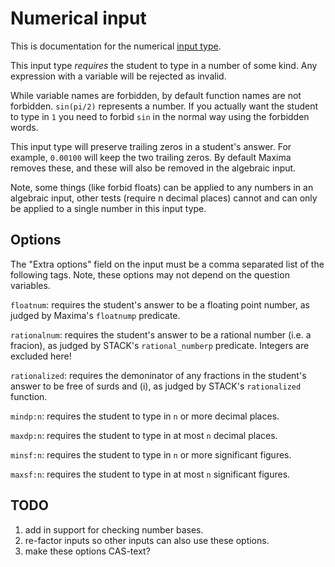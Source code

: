 # Numerical input

This is documentation for the numerical [input type](Inputs.md).

This input type _requires_ the student to type in a number of some kind.  Any expression with a variable will be rejected as invalid.

While variable names are forbidden, by default function names are not forbidden.  `sin(pi/2)` represents a number.  If you actually want the student to type in `1` you need to forbid `sin` in the normal way using the forbidden words.

This input type will preserve trailing zeros in a student's answer.  For example, `0.00100` will keep the two trailing zeros. By default Maxima removes these, and these will also be removed in the algebraic input.

Note, some things (like forbid floats) can be applied to any numbers in an algebraic input, other tests (require n decimal places) cannot and can only be applied to a single number in this input type.


## Options

The "Extra options" field on the input must be a comma separated list of the following tags.  Note, these options may not depend on the question variables.

`floatnum`:  requires the student's answer to be a floating point number, as judged by Maxima's `floatnump` predicate.

`rationalnum`:  requires the student's answer to be a rational number (i.e. a fracion), as judged by STACK's `rational_numberp` predicate.  Integers are excluded here!

`rationalized`:  requires the demoninator of any fractions in the student's answer to be free of surds and \(i\), as judged by STACK's `rationalized` function.

`mindp:n`: requires the student to type in `n` or more decimal places.

`maxdp:n`: requires the student to type in at most `n` decimal places.

`minsf:n`: requires the student to type in `n` or more significant figures.

`maxsf:n`: requires the student to type in at most `n` significant figures.

## TODO

1. add in support for checking number bases.
2. re-factor inputs so other inputs can also use these options.
3. make these options CAS-text?
